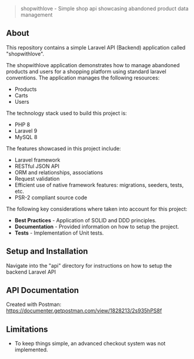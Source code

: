 > shopwithlove - Simple shop api showcasing abandoned product data management

## About
This repository contains a simple Laravel API (Backend) application called "shopwithlove".

The shopwithlove application demonstrates how to manage abandoned products and users for a shopping platform using standard laravel conventions. 
The application manages the following resources:
- Products
- Carts
- Users

The technology stack used to build this project is:
- PHP 8
- Laravel 9
- MySQL 8

The features showcased in this project include:
- Laravel framework
- RESTful JSON API
- ORM and relationships, associations
- Request validation
- Efficient use of native framework features: migrations, seeders, tests, etc.
- PSR-2 compliant source code

The following key considerations where taken into account for this project:
- **Best Practices** - Application of SOLID and DDD principles.
- **Documentation** - Provided information on how to setup the project.
- **Tests** - Implementation of Unit tests.

## Setup and Installation
Navigate into the "api" directory for instructions on how to setup the backend Laravel API

## API Documentation

Created with Postman: https://documenter.getpostman.com/view/1828213/2s935hPS8f

## Limitations

- To keep things simple, an advanced checkout system was not implemented.
